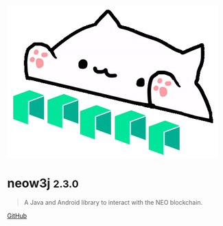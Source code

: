 ![logo](images/neow3j-neo3.png)

# neow3j <small>2.3.0</small>

> A Java and Android library to interact with the NEO blockchain.

[GitHub](https://github.com/neow3j/)